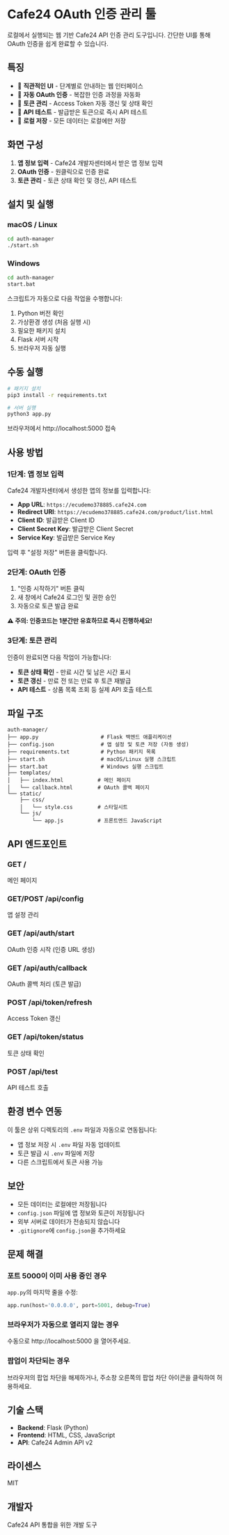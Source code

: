 # Cafe24 OAuth 인증 관리 툴

로컬에서 실행되는 웹 기반 Cafe24 API 인증 관리 도구입니다. 간단한 UI를 통해 OAuth 인증을 쉽게 완료할 수 있습니다.

## 특징

- 🎨 **직관적인 UI** - 단계별로 안내하는 웹 인터페이스
- 🔐 **자동 OAuth 인증** - 복잡한 인증 과정을 자동화
- 🎫 **토큰 관리** - Access Token 자동 갱신 및 상태 확인
- 🧪 **API 테스트** - 발급받은 토큰으로 즉시 API 테스트
- 💾 **로컬 저장** - 모든 데이터는 로컬에만 저장

## 화면 구성

1. **앱 정보 입력** - Cafe24 개발자센터에서 받은 앱 정보 입력
2. **OAuth 인증** - 원클릭으로 인증 완료
3. **토큰 관리** - 토큰 상태 확인 및 갱신, API 테스트

## 설치 및 실행

### macOS / Linux

```bash
cd auth-manager
./start.sh
```

### Windows

```bash
cd auth-manager
start.bat
```

스크립트가 자동으로 다음 작업을 수행합니다:
1. Python 버전 확인
2. 가상환경 생성 (처음 실행 시)
3. 필요한 패키지 설치
4. Flask 서버 시작
5. 브라우저 자동 실행

## 수동 실행

```bash
# 패키지 설치
pip3 install -r requirements.txt

# 서버 실행
python3 app.py
```

브라우저에서 http://localhost:5000 접속

## 사용 방법

### 1단계: 앱 정보 입력

Cafe24 개발자센터에서 생성한 앱의 정보를 입력합니다:

- **App URL**: `https://ecudemo378885.cafe24.com`
- **Redirect URI**: `https://ecudemo378885.cafe24.com/product/list.html`
- **Client ID**: 발급받은 Client ID
- **Client Secret Key**: 발급받은 Client Secret
- **Service Key**: 발급받은 Service Key

입력 후 "설정 저장" 버튼을 클릭합니다.

### 2단계: OAuth 인증

1. "인증 시작하기" 버튼 클릭
2. 새 창에서 Cafe24 로그인 및 권한 승인
3. 자동으로 토큰 발급 완료

**⚠️ 주의: 인증코드는 1분간만 유효하므로 즉시 진행하세요!**

### 3단계: 토큰 관리

인증이 완료되면 다음 작업이 가능합니다:

- **토큰 상태 확인** - 만료 시간 및 남은 시간 표시
- **토큰 갱신** - 만료 전 또는 만료 후 토큰 재발급
- **API 테스트** - 상품 목록 조회 등 실제 API 호출 테스트

## 파일 구조

```
auth-manager/
├── app.py                    # Flask 백엔드 애플리케이션
├── config.json               # 앱 설정 및 토큰 저장 (자동 생성)
├── requirements.txt          # Python 패키지 목록
├── start.sh                  # macOS/Linux 실행 스크립트
├── start.bat                 # Windows 실행 스크립트
├── templates/
│   ├── index.html           # 메인 페이지
│   └── callback.html        # OAuth 콜백 페이지
└── static/
    ├── css/
    │   └── style.css        # 스타일시트
    └── js/
        └── app.js           # 프론트엔드 JavaScript
```

## API 엔드포인트

### GET /
메인 페이지

### GET/POST /api/config
앱 설정 관리

### GET /api/auth/start
OAuth 인증 시작 (인증 URL 생성)

### GET /api/auth/callback
OAuth 콜백 처리 (토큰 발급)

### POST /api/token/refresh
Access Token 갱신

### GET /api/token/status
토큰 상태 확인

### POST /api/test
API 테스트 호출

## 환경 변수 연동

이 툴은 상위 디렉토리의 `.env` 파일과 자동으로 연동됩니다:

- 앱 정보 저장 시 `.env` 파일 자동 업데이트
- 토큰 발급 시 `.env` 파일에 저장
- 다른 스크립트에서 토큰 사용 가능

## 보안

- 모든 데이터는 로컬에만 저장됩니다
- `config.json` 파일에 앱 정보와 토큰이 저장됩니다
- 외부 서버로 데이터가 전송되지 않습니다
- `.gitignore`에 `config.json`을 추가하세요

## 문제 해결

### 포트 5000이 이미 사용 중인 경우

`app.py`의 마지막 줄을 수정:
```python
app.run(host='0.0.0.0', port=5001, debug=True)
```

### 브라우저가 자동으로 열리지 않는 경우

수동으로 http://localhost:5000 을 열어주세요.

### 팝업이 차단되는 경우

브라우저의 팝업 차단을 해제하거나, 주소창 오른쪽의 팝업 차단 아이콘을 클릭하여 허용하세요.

## 기술 스택

- **Backend**: Flask (Python)
- **Frontend**: HTML, CSS, JavaScript
- **API**: Cafe24 Admin API v2

## 라이센스

MIT

## 개발자

Cafe24 API 통합을 위한 개발 도구
